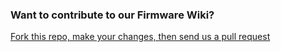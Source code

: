 ### Want to contribute to our Firmware Wiki?

[Fork this repo, make your changes, then send us a pull request](https://github.com/raspberrypi/firmware.wiki.git)